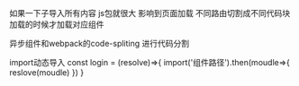 如果一下子导入所有内容 js包就很大 影响到页面加载 不同路由切割成不同代码块 加载的时候才加载对应组件

异步组件和webpack的code-spliting 进行代码分割

import动态导入
const login = (resolve)=>{
    import('组件路径').then(moudle=>{
        reslove(moudle)
    })
}